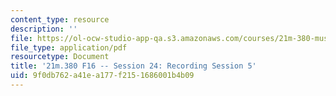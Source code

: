 ```yaml
---
content_type: resource
description: ''
file: https://ol-ocw-studio-app-qa.s3.amazonaws.com/courses/21m-380-music-and-technology-recording-techniques-and-audio-production-fall-2016/9f0db762a41ea177f2151686001b4b09_MIT21M_380F16_ses24_note.pdf
file_type: application/pdf
resourcetype: Document
title: '21m.380 F16 -- Session 24: Recording Session 5'
uid: 9f0db762-a41e-a177-f215-1686001b4b09
---
```

